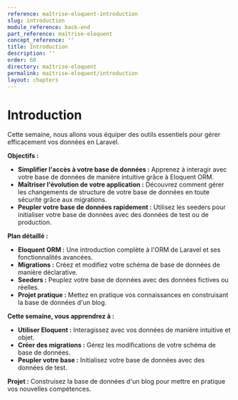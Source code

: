 ```yaml
---
reference: maîtrise-eloquent-introduction
slug: introduction
module_reference: back-end
part_reference: maîtrise-eloquent
concept_reference: ''
title: Introduction
description: ''
order: 60
directory: maîtrise-eloquent
permalink: maîtrise-eloquent/introduction
layout: chapters
---
```



# Introduction

Cette semaine, nous allons vous équiper des outils essentiels pour gérer efficacement vos données en Laravel. 

**Objectifs :**

* **Simplifier l'accès à votre base de données :** Apprenez à interagir avec votre base de données de manière intuitive grâce à Eloquent ORM.
* **Maîtriser l'évolution de votre application :** Découvrez comment gérer les changements de structure de votre base de données en toute sécurité grâce aux migrations.
* **Peupler votre base de données rapidement :** Utilisez les seeders pour initialiser votre base de données avec des données de test ou de production.

**Plan détaillé :**

* **Eloquent ORM :** Une introduction complète à l'ORM de Laravel et ses fonctionnalités avancées.
* **Migrations :** Créez et modifiez votre schéma de base de données de manière déclarative.
* **Seeders :** Peuplez votre base de données avec des données fictives ou réelles.
* **Projet pratique :** Mettez en pratique vos connaissances en construisant la base de données d'un blog.

**Cette semaine, vous apprendrez à :**

* **Utiliser Eloquent :** Interagissez avec vos données de manière intuitive et objet.
* **Créer des migrations :** Gérez les modifications de votre schéma de base de données.
* **Peupler votre base :** Initialisez votre base de données avec des données de test.

**Projet :** Construisez la base de données d'un blog pour mettre en pratique vos nouvelles compétences.